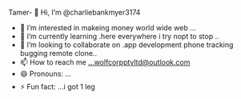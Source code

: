 Tamer- 👋 Hi, I’m @charliebankmyer3174
- 👀 I’m interested in makeing money world wide web ...
- 🌱 I’m currently learning .here everywhere i try nopt to stop ..
- 💞️ I’m looking to collaborate on .app development phone tracking bugging remote clone..
- 📫 How to reach me ...wolfcorpptyltd@outlook.com
- 😄 Pronouns: ...$$$$
- ⚡ Fun fact: ...i got 1 leg

<!---
charliebankmyer3174/charliebankmyer3174 is a ✨ special ✨ repository because its `README.md` (this file) appears on your GitHub profile.
You can click the Preview link to take a look at your changes.
--->
